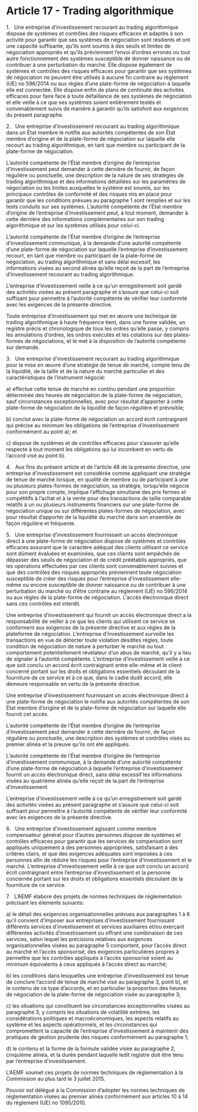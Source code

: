 # Article 17 - Trading algorithmique


1.   Une entreprise d’investissement recourant au trading algorithmique dispose de systèmes et contrôles des risques efficaces et adaptés à son activité pour garantir que ses systèmes de négociation sont résilients et ont une capacité suffisante, qu’ils sont soumis à des seuils et limites de négociation appropriés et qu’ils préviennent l’envoi d’ordres erronés ou tout autre fonctionnement des systèmes susceptible de donner naissance ou de contribuer à une perturbation du marché. Elle dispose également de systèmes et contrôles des risques efficaces pour garantir que ses systèmes de négociation ne peuvent être utilisés à aucune fin contraire au règlement (UE) no 596/2014 ou aux règles d’une plate-forme de négociation à laquelle elle est connectée. Elle dispose enfin de plans de continuité des activités efficaces pour faire face à toute défaillance de ses systèmes de négociation et elle veille à ce que ses systèmes soient entièrement testés et convenablement suivis de manière à garantir qu’ils satisfont aux exigences du présent paragraphe.

2.   Une entreprise d’investissement recourant au trading algorithmique dans un État membre le notifie aux autorités compétentes de son État membre d’origine et de la plate-forme de négociation sur laquelle elle recourt au trading algorithmique, en tant que membre ou participant de la plate-forme de négociation.

L’autorité compétente de l’État membre d’origine de l’entreprise d’investissement peut demander à cette dernière de fournir, de façon régulière ou ponctuelle, une description de la nature de ses stratégies de trading algorithmique et des informations détaillées sur les paramètres de négociation ou les limites auxquelles le système est soumis, sur les principaux contrôles de conformité et des risques mis en place pour garantir que les conditions prévues au paragraphe 1 sont remplies et sur les tests conduits sur ses systèmes. L’autorité compétente de l’État membre d’origine de l’entreprise d’investissement peut, à tout moment, demander à cette dernière des informations complémentaires sur son trading algorithmique et sur les systèmes utilisés pour celui-ci.

L’autorité compétente de l’État membre d’origine de l’entreprise d’investissement communique, à la demande d’une autorité compétente d’une plate-forme de négociation sur laquelle l’entreprise d’investissement recourt, en tant que membre ou participant de la plate-forme de négociation, au trading algorithmique et sans délai excessif, les informations visées au second alinéa qu’elle reçoit de la part de l’entreprise d’investissement recourant au trading algorithmique.

L’entreprise d’investissement veille à ce qu’un enregistrement soit gardé des activités visées au présent paragraphe et s’assure que celui-ci soit suffisant pour permettre à l’autorité compétente de vérifier leur conformité avec les exigences de la présente directive.

Toute entreprise d’investissement qui met en œuvre une technique de trading algorithmique à haute fréquence tient, dans une forme validée, un registre précis et chronologique de tous les ordres qu’elle passe, y compris les annulations d’ordres, les ordres exécutés et les cotations sur des plates-formes de négociations, et le met à la disposition de l’autorité compétente sur demande.

3.   Une entreprise d’investissement recourant au trading algorithmique pour la mise en œuvre d’une stratégie de tenue de marché, compte tenu de la liquidité, de la taille et de la nature du marché particulier et des caractéristiques de l’instrument négocié:

a) effectue cette tenue de marché en continu pendant une proportion déterminée des heures de négociation de la plate-forme de négociation, sauf circonstances exceptionnelles, avec pour résultat d’apporter à cette plate-forme de négociation de la liquidité de façon régulière et prévisible;

b) conclut avec la plate-forme de négociation un accord écrit contraignant qui précise au minimum les obligations de l’entreprise d’investissement conformément au point a); et

c) dispose de systèmes et de contrôles efficaces pour s’assurer qu’elle respecte à tout moment les obligations qui lui incombent en vertu de l’accord visé au point b).

4.   Aux fins du présent article et de l’article 48 de la présente directive, une entreprise d’investissement est considérée comme appliquant une stratégie de tenue de marché lorsque, en qualité de membre ou de participant à une ou plusieurs plates-formes de négociation, sa stratégie, lorsqu’elle négocie pour son propre compte, implique l’affichage simultané des prix fermes et compétitifs à l’achat et à la vente pour des transactions de taille comparable relatifs à un ou plusieurs instruments financiers sur une plate-forme de négociation unique ou sur différentes plates-formes de négociation, avec pour résultat d’apporter de la liquidité du marché dans son ensemble de façon régulière et fréquente.

5.   Une entreprise d’investissement fournissant un accès électronique direct à une plate-forme de négociation dispose de systèmes et contrôles efficaces assurant que le caractère adéquat des clients utilisant ce service sont dûment évaluées et examinées, que ces clients sont empêchés de dépasser des seuils de négociation et de crédit préétablis appropriés, que les opérations effectuées par ces clients sont convenablement suivies et que des contrôles des risques appropriés préviennent toute négociation susceptible de créer des risques pour l’entreprise d’investissement elle-même ou encore susceptible de donner naissance ou de contribuer à une perturbation du marché ou d’être contraire au règlement (UE) no 596/2014 ou aux règles de la plate-forme de négociation. L’accès électronique direct sans ces contrôles est interdit.

Une entreprise d’investissement qui fournit un accès électronique direct a la responsabilité de veiller à ce que les clients qui utilisent ce service se conforment aux exigences de la présente directive et aux règles de la plateforme de négociation. L’entreprise d’investissement surveille les transactions en vue de détecter toute violation desdites règles, toute condition de négociation de nature à perturber le marché ou tout comportement potentiellement révélateur d’un abus de marché, qu’il y a lieu de signaler à l’autorité compétente. L’entreprise d’investissement veille à ce que soit conclu un accord écrit contraignant entre elle-même et le client concerné portant sur les droits et obligations essentiels découlant de la fourniture de ce service et à ce que, dans le cadre dudit accord, elle demeure responsable en vertu de la présente directive.

Une entreprise d’investissement fournissant un accès électronique direct à une plate-forme de négociation le notifie aux autorités compétentes de son État membre d’origine et de la plate-forme de négociation sur laquelle elle fournit cet accès.

L’autorité compétente de l’État membre d’origine de l’entreprise d’investissement peut demander à cette dernière de fournir, de façon régulière ou ponctuelle, une description des systèmes et contrôles visés au premier alinéa et la preuve qu’ils ont été appliqués.

L’autorité compétente de l’État membre d’origine de l’entreprise d’investissement communique, à la demande d’une autorité compétente d’une plate-forme de négociation à laquelle l’entreprise d’investissement fournit un accès électronique direct, sans délai excessif les informations visées au quatrième alinéa qu’elle reçoit de la part de l’entreprise d’investissement.

L’entreprise d’investissement veille à ce qu’un enregistrement soit gardé des activités visées au présent paragraphe et s’assure que celui-ci soit suffisant pour permettre à l’autorité compétente de vérifier leur conformité avec les exigences de la présente directive.

6.   Une entreprise d’investissement agissant comme membre compensateur général pour d’autres personnes dispose de systèmes et contrôles efficaces pour garantir que les services de compensation sont appliqués uniquement à des personnes appropriées, satisfaisant à des critères clairs, et que des exigences adéquates sont imposées à ces personnes afin de réduire les risques pour l’entreprise d’investissement et le marché. L’entreprise d’investissement veille à ce que soit conclu un accord écrit contraignant entre l’entreprise d’investissement et la personne concernée portant sur les droits et obligations essentiels découlant de la fourniture de ce service.

7.   L’AEMF élabore des projets de normes techniques de réglementation précisant les éléments suivants:

a) le détail des exigences organisationnelles prévues aux paragraphes 1 à 6 qu’il convient d’imposer aux entreprises d’investissement fournissant différents services d’investissement et services auxiliaires et/ou exerçant différentes activités d’investissement ou offrant une combinaison de ces services, selon lequel les précisions relatives aux exigences organisationnelles visées au paragraphe 5 comportent, pour l’accès direct au marché et l’accès sponsorisé, des exigences particulières propres à permettre que les contrôles appliqués à l’accès sponsorisé soient au minimum équivalents à ceux appliqués à l’accès direct au marché;

b) les conditions dans lesquelles une entreprise d’investissement est tenue de conclure l’accord de tenue de marché visé au paragraphe 3, point b), et le contenu de ce type d’accords, et en particulier la proportion des heures de négociation de la plate-forme de négociation visée au paragraphe 3;

c) les situations qui constituent les circonstances exceptionnelles visées au paragraphe 3, y compris les situations de volatilité extrême, les considérations politiques et macroéconomiques, les aspects relatifs au système et les aspects opérationnels, et les circonstances qui compromettent la capacité de l’entreprise d’investissement à maintenir des pratiques de gestion prudente des risques conformément au paragraphe 1;

d) le contenu et la forme de la formule validée visée au paragraphe 2, cinquième alinéa, et la durée pendant laquelle ledit registre doit être tenu par l’entreprise d’investissement.

L’AEMF soumet ces projets de normes techniques de réglementation à la Commission au plus tard le 3 juillet 2015.

Pouvoir est délégué à la Commission d’adopter les normes techniques de réglementation visées au premier alinéa conformément aux articles 10 à 14 du règlement (UE) no 1095/2010.
